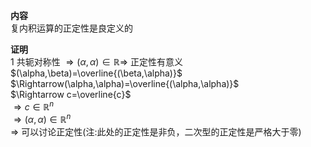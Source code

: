 **内容**  
复内积运算的正定性是良定义的  
  
**证明**  
1 共轭对称性 $\Rightarrow(\alpha,\alpha)\in\mathbb{R}\Rightarrow$ 正定性有意义  
 $(\alpha,\beta)=\overline{(\beta,\alpha)}$  
 $\Rightarrow(\alpha,\alpha)=\overline{(\alpha,\alpha)}$  
 $\Rightarrow c=\overline{c}$  
 $\Rightarrow c\in\mathbb{R}^n$  
 $\Rightarrow(\alpha,\alpha)\in\mathbb{R}^n$  
 $\Rightarrow$ 可以讨论正定性(注:此处的正定性是非负，二次型的正定性是严格大于零)  
